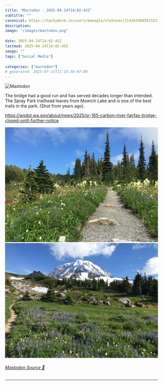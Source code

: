 ```yaml
---
title: "Mastodon - 2025-04-24T14:02:45Z"
subtitle: ""
canonical: https://hachyderm.io/users/mweagle/statuses/114393308562323162
description:
image: "/images/mastodon.png"

date: 2025-04-24T14:02:45Z
lastmod: 2025-04-24T14:02:45Z
image: ""
tags: ["Social Media"]

categories: ["mastodon"]
# generated: 2025-07-21T21:15:38-07:00
---
```

![Mastodon](/images/mastodon.png)

<p>The bridge had a good run and has served decades longer than intended. The Spray Park trailhead leaves from Mowich Lake and is one of the best trails in the park. (Shot from years ago). </p><p><a href="https://wsdot.wa.gov/about/news/2025/sr-165-carbon-river-fairfax-bridge-closed-until-further-notice" target="_blank" rel="nofollow noopener noreferrer" translate="no"><span class="invisible">https://</span><span class="ellipsis">wsdot.wa.gov/about/news/2025/s</span><span class="invisible">r-165-carbon-river-fairfax-bridge-closed-until-further-notice</span></a></p>

![](2ef49a77e2cbf743.jpeg)
![](d17340521017a9f3.jpeg)

###### [Mastodon Source 🐘](https://hachyderm.io/@mweagle/114393308562323162)

___
